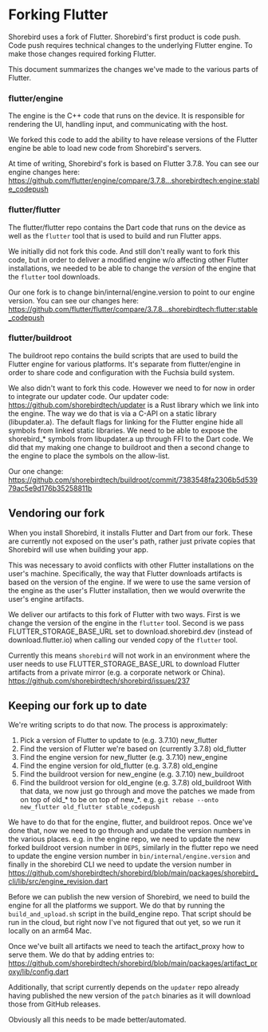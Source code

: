 # Forking Flutter

Shorebird uses a fork of Flutter.  Shorebird's first product is code push.
Code push requires technical changes to the underlying Flutter engine.  To make
those changes required forking Flutter.

This document summarizes the changes we've made to the various parts of Flutter.

### flutter/engine

The engine is the C++ code that runs on the device.  It is responsible for
rendering the UI, handling input, and communicating with the host.

We forked this code to add the ability to have release versions of the Flutter
engine be able to load new code from Shorebird's servers.

At time of writing, Shorebird's fork is based on Flutter 3.7.8.  You can see
our engine changes here:
https://github.com/flutter/engine/compare/3.7.8...shorebirdtech:engine:stable_codepush

### flutter/flutter

The flutter/flutter repo contains the Dart code that runs on the device as well
as the `flutter` tool that is used to build and run Flutter apps.

We initially did not fork this code.  And still don't really want to fork
this code, but in order to deliver a modified engine w/o affecting other
Flutter installations, we needed to be able to change the *version* of the
engine that the `flutter` tool downloads.

Our one fork is to change bin/internal/engine.version to point to our
engine version.  You can see our changes here:
https://github.com/flutter/flutter/compare/3.7.8...shorebirdtech:flutter:stable_codepush


### flutter/buildroot

The buildroot repo contains the build scripts that are used to build the
Flutter engine for various platforms.  It's separate from flutter/engine in
order to share code and configuration with the Fuchsia build system.

We also didn't want to fork this code.  However we need to for now in order
to integrate our updater code.  Our updater code:
https://github.com/shorebirdtech/updater
is a Rust library which we link into the engine.  The way we do that is via
a C-API on a static library (libupdater.a).  The default flags for linking
for the Flutter engine hide all symbols from linked static libraries.  We
need to be able to expose the shorebird_* symbols from libupdater.a up through
FFI to the Dart code.  We did that my making one change to buildroot and then
a second change to the engine to place the symbols on the allow-list.

Our one change:
https://github.com/shorebirdtech/buildroot/commit/7383548fa2306b5d53979ac5e9d176b35258811b


## Vendoring our fork

When you install Shorebird, it installs Flutter and Dart from our fork.  These
are currently not exposed on the user's path, rather just private copies
that Shorebird will use when building your app.

This was necessary to avoid conflicts with other Flutter installations on the
user's machine.  Specifically, the way that Flutter downloads artifacts is
based on the version of the engine.  If we were to use the same version of the
engine as the user's Flutter installation, then we would overwrite the user's
engine artifacts.

We deliver our artifacts to this fork of Flutter with two ways.  First is we
change the version of the engine in the `flutter` tool.  Second is we pass
FLUTTER_STORAGE_BASE_URL set to download.shorebird.dev (instead of
download.flutter.io) when calling our vended copy of the `flutter` tool.

Currently this means `shorebird` will not work in an environment where the
user needs to use FLUTTER_STORAGE_BASE_URL to download Flutter artifacts 
from a private mirror (e.g. a corporate network or China).
https://github.com/shorebirdtech/shorebird/issues/237

## Keeping our fork up to date

We're writing scripts to do that now.  The process is approximately:

1. Pick a version of Flutter to update to (e.g. 3.7.10) new_flutter
2. Find the version of Flutter we're based on (currently 3.7.8) old_flutter
3. Find the engine version for new_flutter (e.g. 3.7.10) new_engine
4. Find the engine version for old_flutter (e.g. 3.7.8) old_engine
5. Find the buildroot version for new_engine (e.g. 3.7.10) new_buildroot
6. Find the buildroot version for old_engine (e.g. 3.7.8) old_buildroot
With that data, we now just go through and move the patches we made from
on top of old_* to be on top of new_*.  e.g.
`git rebase --onto new_flutter old_flutter stable_codepush`

We have to do that for the engine, flutter, and buildroot repos.
Once we've done that, now we need to go through and update the version
numbers in the various places.  e.g. in the engine repo, we need to update
the new forked buildroot version number in `DEPS`, similarly in the flutter
repo we need to update the engine version number in `bin/internal/engine.version`
and finally in the shorebird CLI we need to update the version number in
https://github.com/shorebirdtech/shorebird/blob/main/packages/shorebird_cli/lib/src/engine_revision.dart

Before we can publish the new version of Shorebird, we need to build the
engine for all the platforms we support.  We do that by running the
`build_and_upload.sh` script in the build_engine repo.  That script should
be run in the cloud, but right now I've not figured that out yet, so we run
it locally on an arm64 Mac.

Once we've built all artifacts we need to teach the artifact_proxy how to
serve them.  We do that by adding entries to:
https://github.com/shorebirdtech/shorebird/blob/main/packages/artifact_proxy/lib/config.dart

Additionally, that script currently depends on the `updater` repo already
having published the new version of the `patch` binaries as it will download
those from GitHub releases.

Obviously all this needs to be made better/automated.